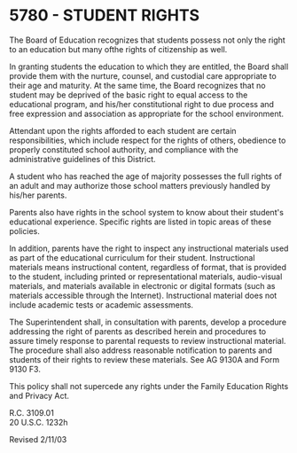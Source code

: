 5780 - STUDENT RIGHTS
=====================

The Board of Education recognizes that students possess not only the
right to an education but many ofthe rights of citizenship as well.

In granting students the education to which they are entitled, the Board
shall provide them with the nurture, counsel, and custodial care
appropriate to their age and maturity. At the same time, the Board
recognizes that no student may be deprived of the basic right to equal
access to the educational program, and his/her constitutional right to
due process and free expression and association as appropriate for the
school environment.

Attendant upon the rights afforded to each student are certain
responsibilities, which include respect for the rights of others,
obedience to properly constituted school authority, and compliance with
the administrative guidelines of this District.

A student who has reached the age of majority possesses the full rights
of an adult and may authorize those school matters previously handled by
his/her parents.

Parents also have rights in the school system to know about their
student's educational experience. Specific rights are listed in topic
areas of these policies.

In addition, parents have the right to inspect any instructional
materials used as part of the educational curriculum for their student.
Instructional materials means instructional content, regardless of
format, that is provided to the student, including printed or
representational materials, audio-visual materials, and materials
available in electronic or digital formats (such as materials accessible
through the Internet). Instructional material does not include academic
tests or academic assessments.

The Superintendent shall, in consultation with parents, develop a
procedure addressing the right of parents as described herein and
procedures to assure timely response to parental requests to review
instructional material. The procedure shall also address reasonable
notification to parents and students of their rights to review these
materials. See AG 9130A and Form 9130 F3.

This policy shall not supercede any rights under the Family Education
Rights and Privacy Act.

R.C. 3109.01\
 20 U.S.C. 1232h

Revised 2/11/03
